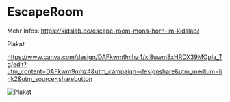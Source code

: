 # EscapeRoom

Mehr Infos: https://kidslab.de/escape-room-mona-horn-im-kidslab/


Plakat

https://www.canva.com/design/DAFkwm9mhz4/xi8uwm8xHRDX39MOpIa_Tg/edit?utm_content=DAFkwm9mhz4&utm_campaign=designshare&utm_medium=link2&utm_source=sharebutton


![Plakat](Cooles.png)
